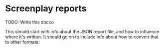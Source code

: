 # Screenplay reports

TODO: Write this docco

This should start with info about the JSON report file, and how to influence where it's written.
It should go on to include info about how to convert that to other formats.
